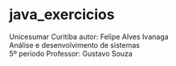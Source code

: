 # java_exercicios

Unicesumar Curitiba
autor: Felipe Alves Ivanaga\
Análise e desenvolvimento de sistemas\
5º periodo
Professor: Gustavo Souza
